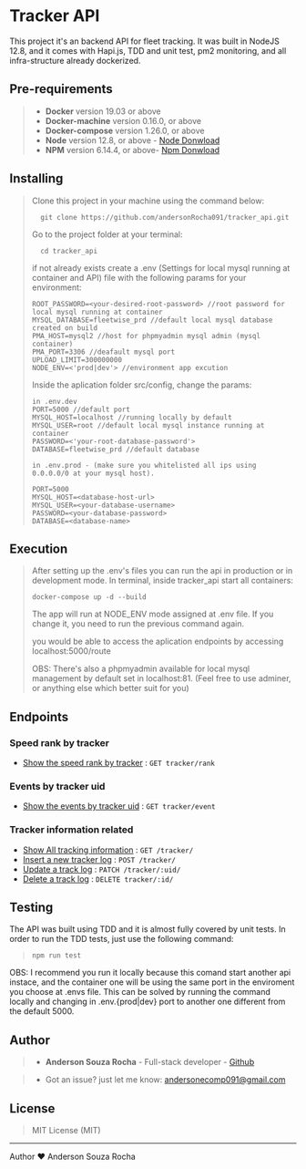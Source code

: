 # Tracker API

This project it's an backend API for fleet tracking. It was built in NodeJS 12.8, and it comes with Hapi.js, TDD and unit test, pm2 monitoring, and all infra-structure already dockerized.

## Pre-requirements

> - **Docker** version 19.03 or above
> - **Docker-machine** version 0.16.0, or above
> - **Docker-compose** version 1.26.0, or above
> - **Node** version 12.8, or above - [Node Donwload](https://nodejs.org/pt-br/download/)
> - **NPM** version 6.14.4, or above- [Npm Donwload](https://www.npmjs.com/package/download)

## Installing

> Clone this project in your machine using the command below:
> ```
> 	git clone https://github.com/andersonRocha091/tracker_api.git
> ```
> Go to the project folder at your terminal:
> ```
> 	cd tracker_api
> ```
> if not already exists create a .env (Settings for local mysql running at container and API) file with the following params for your environment:
> ```
>ROOT_PASSWORD=<your-desired-root-password> //root password for local mysql running at container
>MYSQL_DATABASE=fleetwise_prd //default local mysql database created on build
>PMA_HOST=mysql2 //host for phpmyadmin mysql admin (mysql container)
>PMA_PORT=3306 //deafault mysql port
>UPLOAD_LIMIT=300000000
>NODE_ENV=<'prod|dev'> //environment app excution
> ```
> Inside the aplication folder src/config, change the params:
> ```
> in .env.dev
>PORT=5000 //default port
>MYSQL_HOST=localhost //running locally by default
>MYSQL_USER=root //default local mysql instance running at container
>PASSWORD=<'your-root-database-password'>
>DATABASE=fleetwise_prd //default database
>
>in .env.prod - (make sure you whitelisted all ips using 0.0.0.0/0 at your mysql host).
>
>PORT=5000
>MYSQL_HOST=<database-host-url>
>MYSQL_USER=<your-database-username>
>PASSWORD=<your-database-password>
>DATABASE=<database-name>
> ```


## Execution

> After setting up the .env's files you can run the api in production or in development mode. 
> In terminal, inside tracker_api start all containers:
> ```
> docker-compose up -d --build
>
> ```
> The app will run at NODE_ENV mode assigned at .env file. If you change it, you need to run the previous command again. 
>
> you would be able to access the aplication endpoints by accessing localhost:5000/route
>
> OBS: There's also a phpmyadmin available for local mysql management by default set in localhost:81. (Feel free to use adminer, or anything else which better suit for you)

## Endpoints

### Speed rank by tracker

* [Show the speed rank by tracker](rank/get.md) : `GET tracker/rank`

### Events by tracker uid

* [Show the events by tracker uid](event/get.md) : `GET tracker/event`

### Tracker information related

* [Show All tracking information](tracker/get.md) : `GET /tracker/`
* [Insert a new tracker log](tracker/post.md) : `POST /tracker/`
* [Update a track log](tracker/patch.md) : `PATCH /tracker/:uid/`
* [Delete a track log](tracker/delete.md) : `DELETE tracker/:id/`


## Testing

The API was built using TDD and it is almost fully covered by unit tests. In order to run the TDD tests, just use the following command:
>```
> npm run test
>```
OBS: I recommend you run it locally because this comand start another api instace, and the container one will be using the same port in the enviroment you choose at .envs file. This 
can be solved by running the command locally and changing in .env.{prod|dev} port to another
one different from the default 5000.
## Author

> - **Anderson Souza Rocha** - Full-stack developer - [Github](https://github.com/andersonRocha091) 

> - Got an issue? just let me know: andersonecomp091@gmail.com


## License 

> MIT License (MIT)

---
Author ❤ Anderson Souza Rocha
